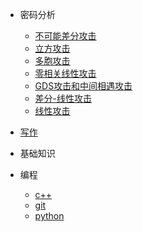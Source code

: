 * 密码分析

  * [不可能差分攻击](密码分析/impossible-difference.md)
  * [立方攻击](密码分析/CubeAttack.md)
  * [多胞攻击](密码分析/impossible-polytopic-difference.md)
  * [零相关线性攻击](密码分析/Zero-correlation-linear.md)
  * [GDS攻击和中间相遇攻击](密码分析/GDS-attack.md)
  * [差分-线性攻击](密码分析/差分-线性攻击.md)
  * [线性攻击](密码分析/线性攻击.md)


* [写作]()

* 基础知识
 
* 编程
  * [c++](编程/c++/c++.md)
  * [git](编程/git/git.md)
  * [python](编程/python/python.md)